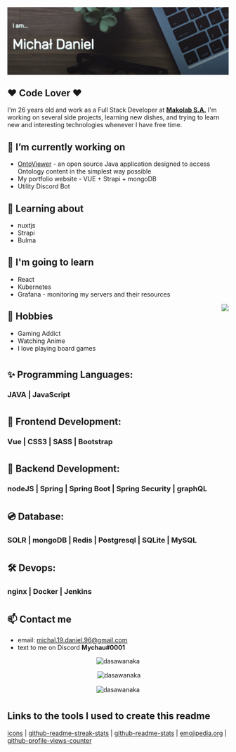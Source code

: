 <img align="center" src="./img/banner.PNG" />
<h2 > ❤️ Code Lover ❤️</h2> 

<p>I'm 26 years old and work as a Full Stack Developer at <strong><a href="https://makolab.com">Makolab S.A.</a></strong>
 I'm working on several side projects, learning new dishes, and trying to learn new and interesting technologies whenever I have free time.</p>

<h2 >💼 I’m currently working on</h2>

<ul>
<li><a href="https://github.com/edmcouncil/onto-viewer">OntoViewer</a> - an open source Java application designed to access Ontology content in the simplest way possible </li>
<li> My portfolio website - VUE + Strapi + mongoDB</li>
<li> Utility Discord Bot </li>
</ul>

<h2 >🔭 Learning about</h2>
<ul>
<li>nuxtjs </li>
<li>Strapi</li>
<li>Bulma</li>
</ul>

<h2 >🚧 I'm going to learn</h2>
<ul>
<li>React</li>
<li>Kubernetes</li>
<li>Grafana - monitoring my servers and their resources</li>
</ul>

<img align="right" src="https://c.tenor.com/eQlXwfXcQ4YAAAAC/anime-computer.gif" />

<h2 >🎲 Hobbies </h2>

<ul>
<li> Gaming Addict</li>
<li> Watching Anime</li>
<li> I love playing board games </li>
</ul>
<h1></h1> 

<h2>✨ Programming Languages:</h3>
<p>
<h3> JAVA | JavaScript </h5>
</p>

<h1></h1> 
<h2>💎 Frontend Development:</h2>
<p>
<h3> Vue | CSS3 | SASS | Bootstrap </h5>
</p>

<h1></h1> 
<h2>🚀 Backend Development:</h2>
<p>
<h3> nodeJS | Spring | Spring Boot | Spring Security | graphQL </h5>
</p>


<h1></h1> 
<h2>💿 Database:</h3>
<p>
<h3> SOLR | mongoDB | Redis | Postgresql | SQLite | MySQL </h5>
</p>

 <h1></h1>
<h2>🛠️ Devops:</h3>
<p>
<h3> nginx | Docker | Jenkins </h5>
</p>

 <h1></h1>
<h2>📫 Contact me</h2>

<ul>
<li> email:  <a href="mailto:michal.19.daniel.96@gmail.com">michal.19.daniel.96@gmail.com</a> </li>
<li>text to me on Discord <strong>Mychau#0001</strong></li>
</ul>

<p align="center"><img src="https://komarev.com/ghpvc/?username=dasawanaka&label=Profile%20views&color=8ab5b4&style=for-the-badge" alt="dasawanaka" /></p>

<p align="center">&nbsp;<img align="center" src="https://github-readme-stats.vercel.app/api?username=dasawanaka&show_icons=true&locale=en&bg_color=616161&border_color=8AB5B4&title_color=8AB5B4&text_color=ffffff&icon_color=8AB5B4" alt="dasawanaka" /></p>

<p align="center"><img align="center" src="https://github-readme-streak-stats.herokuapp.com/?user=dasawanaka&background=616161&border=8AB5B4&stroke=8AB5B4&fire=8AB5B4&ring=8AB5B4&currStreakLabel=ffffff&currStreakNum=ffffff&sideNums=ffffff&sideLabels=ffffff&dates=ffffff" alt="dasawanaka" /></p>

<h1></h1>
<h2>Links to the tools I used to create this readme</h3>
<a href="https://simpleicons.org/">icons</a> | <a href="https://github-readme-streak-stats.herokuapp.com/demo/">github-readme-streak-stats</a> |  <a href="https://github.com/anuraghazra/github-readme-stats">github-readme-stats</a> | <a href="https://emojipedia.org">emojipedia.org</a> | <a href="https://komarev.com/ghpvc/">github-profile-views-counter</a>

